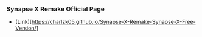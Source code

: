 ### Synapse X Remake Official Page
- (Link)[https://charlzk05.github.io/Synapse-X-Remake-Synapse-X-Free-Version/]
